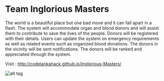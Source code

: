 # Team Inglorious Masters

The world is a beautiful place but one bad move and it can fall apart in a flash. The system will accommodate organ and blood donors and will assist them to contribute to save the lives of the people. Donors will be registered with their details. Users can update the system on emergency requirements as well as related events such as organized blood donations. The donors in the vicinity will be sent notifications. The donors will be ranked and appreciated through the system.

Visit : http://codelankahack.github.io/Inglorious-Masters/

![alt tag](https://github.com/CodeLankaHack/Inglorious-Masters/blob/master/Android%20Application/ScreenShots/menu.png)
